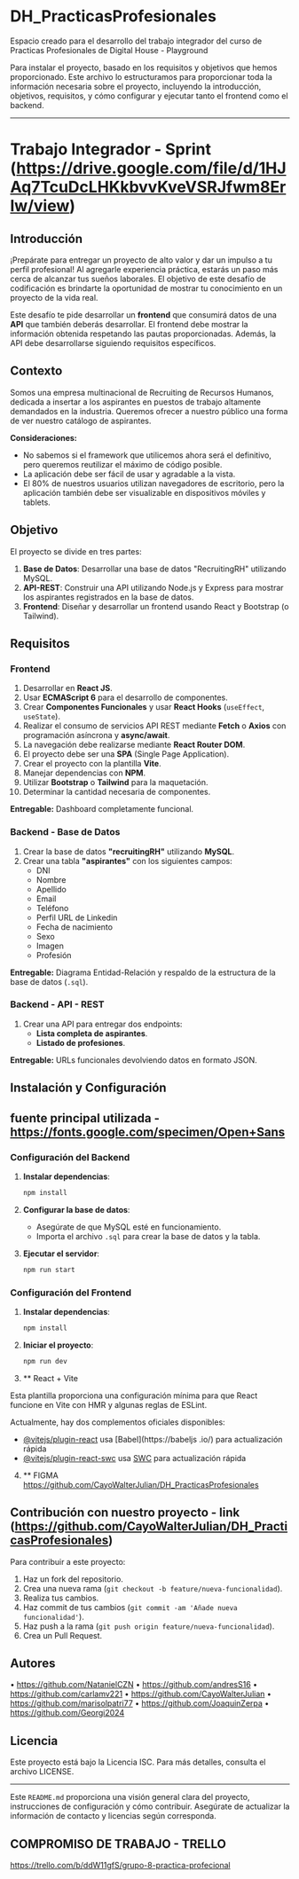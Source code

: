 # DH_PracticasProfesionales
Espacio creado para el desarrollo del trabajo integrador del curso de Practicas Profesionales de Digital House - Playground

Para instalar el proyecto, basado en los requisitos y objetivos que hemos proporcionado. Este archivo lo estructuramos para proporcionar toda la información necesaria sobre el proyecto, incluyendo la introducción, objetivos, requisitos, y cómo configurar y ejecutar tanto el frontend como el backend.

---

# Trabajo Integrador - Sprint (https://drive.google.com/file/d/1HJAq7TcuDcLHKkbvvKveVSRJfwm8Erlw/view)

## Introducción

¡Prepárate para entregar un proyecto de alto valor y dar un impulso a tu perfil profesional! Al agregarle experiencia práctica, estarás un paso más cerca de alcanzar tus sueños laborales. El objetivo de este desafío de codificación es brindarte la oportunidad de mostrar tu conocimiento en un proyecto de la vida real.

Este desafío te pide desarrollar un **frontend** que consumirá datos de una **API** que también deberás desarrollar. El frontend debe mostrar la información obtenida respetando las pautas proporcionadas. Además, la API debe desarrollarse siguiendo requisitos específicos.

## Contexto

Somos una empresa multinacional de Recruiting de Recursos Humanos, dedicada a insertar a los aspirantes en puestos de trabajo altamente demandados en la industria. Queremos ofrecer a nuestro público una forma de ver nuestro catálogo de aspirantes. 

**Consideraciones:**
- No sabemos si el framework que utilicemos ahora será el definitivo, pero queremos reutilizar el máximo de código posible.
- La aplicación debe ser fácil de usar y agradable a la vista.
- El 80% de nuestros usuarios utilizan navegadores de escritorio, pero la aplicación también debe ser visualizable en dispositivos móviles y tablets.

## Objetivo

El proyecto se divide en tres partes:

1. **Base de Datos**: Desarrollar una base de datos "RecruitingRH" utilizando MySQL.
2. **API-REST**: Construir una API utilizando Node.js y Express para mostrar los aspirantes registrados en la base de datos.
3. **Frontend**: Diseñar y desarrollar un frontend usando React y Bootstrap (o Tailwind).

## Requisitos

### Frontend

1. Desarrollar en **React JS**.
2. Usar **ECMAScript 6** para el desarrollo de componentes.
3. Crear **Componentes Funcionales** y usar **React Hooks** (`useEffect`, `useState`).
4. Realizar el consumo de servicios API REST mediante **Fetch** o **Axios** con programación asíncrona y **async/await**.
5. La navegación debe realizarse mediante **React Router DOM**.
6. El proyecto debe ser una **SPA** (Single Page Application).
7. Crear el proyecto con la plantilla **Vite**.
8. Manejar dependencias con **NPM**.
9. Utilizar **Bootstrap** o **Tailwind** para la maquetación.
10. Determinar la cantidad necesaria de componentes.

**Entregable:** Dashboard completamente funcional.

### Backend - Base de Datos

1. Crear la base de datos **"recruitingRH"** utilizando **MySQL**.
2. Crear una tabla **"aspirantes"** con los siguientes campos:
   - DNI
   - Nombre
   - Apellido
   - Email
   - Teléfono
   - Perfil URL de Linkedin
   - Fecha de nacimiento
   - Sexo
   - Imagen
   - Profesión

**Entregable:** Diagrama Entidad-Relación y respaldo de la estructura de la base de datos (`.sql`).

### Backend - API - REST

1. Crear una API para entregar dos endpoints:
   - **Lista completa de aspirantes**.
   - **Listado de profesiones**.

**Entregable:** URLs funcionales devolviendo datos en formato JSON.

## Instalación y Configuración
## fuente principal utilizada  - https://fonts.google.com/specimen/Open+Sans

### Configuración del Backend

1. **Instalar dependencias**:
   ```bash
   npm install
   ```

2. **Configurar la base de datos**:
   - Asegúrate de que MySQL esté en funcionamiento.
   - Importa el archivo `.sql` para crear la base de datos y la tabla.

3. **Ejecutar el servidor**:
   ```bash
   npm run start
   ```

### Configuración del Frontend

1. **Instalar dependencias**:
   ```bash
   npm install
   ```

2. **Iniciar el proyecto**:
   ```bash
   npm run dev
   ```
3. ** React + Vite

Esta plantilla proporciona una configuración mínima para que React funcione en Vite con HMR y algunas reglas de ESLint.

Actualmente, hay dos complementos oficiales disponibles:

- [@vitejs/plugin-react](https://github.com/vitejs/vite-plugin-react/blob/main/packages/plugin-react/README.md) usa [Babel](https://babeljs .io/) para actualización rápida
- [@vitejs/plugin-react-swc](https://github.com/vitejs/vite-plugin-react-swc) usa [SWC](https://swc.rs/) para actualización rápida
  
4. ** FIGMA
  https://github.com/CayoWalterJulian/DH_PracticasProfesionales
  
## Contribución con nuestro proyecto - link (https://github.com/CayoWalterJulian/DH_PracticasProfesionales)

Para contribuir a este proyecto:

1. Haz un fork del repositorio.
2. Crea una nueva rama (`git checkout -b feature/nueva-funcionalidad`).
3. Realiza tus cambios.
4. Haz commit de tus cambios (`git commit -am 'Añade nueva funcionalidad'`).
5. Haz push a la rama (`git push origin feature/nueva-funcionalidad`).
6. Crea un Pull Request.

## Autores

•	https://github.com/NatanielCZN
•	https://github.com/andresS16
•	https://github.com/carlamv221
•	https://github.com/CayoWalterJulian
•	https://github.com/marisolpatri77
•	https://github.com/JoaquinZerpa
•	https://github.com/Georgi2024

## Licencia

Este proyecto está bajo la Licencia ISC. Para más detalles, consulta el archivo LICENSE.

---

Este `README.md` proporciona una visión general clara del proyecto, instrucciones de configuración y cómo contribuir. Asegúrate de actualizar la información de contacto y licencias según corresponda. 
## COMPROMISO DE TRABAJO - TRELLO
https://trello.com/b/ddW11gfS/grupo-8-practica-profecional
